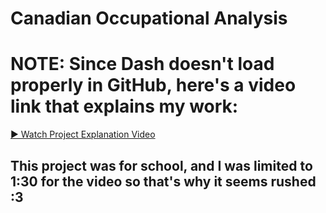 # Canadian Occupational Analysis
# NOTE: Since Dash doesn't load properly in GitHub, here's a video link that explains my work:  
  <a href="https://drive.google.com/file/d/1tBkBFhAqt4CKymOEGZEBObf03ldjNwPj/view?usp=sharing" target="_blank">
    ▶️ Watch Project Explanation Video
  </a>
<br>

## This project was for school, and I was limited to 1:30 for the video so that's why it seems rushed :3 
